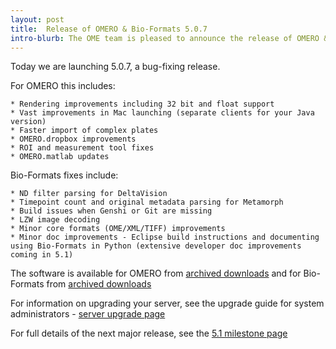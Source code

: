 ```yaml
---
layout: post
title:  Release of OMERO & Bio-Formats 5.0.7
intro-blurb: The OME team is pleased to announce the release of OMERO & Bio-Formats 5.0.7
---
```


Today we are launching 5.0.7, a bug-fixing release.

For OMERO this includes:

    * Rendering improvements including 32 bit and float support
    * Vast improvements in Mac launching (separate clients for your Java version)
    * Faster import of complex plates
    * OMERO.dropbox improvements
    * ROI and measurement tool fixes
    * OMERO.matlab updates

Bio-Formats fixes include:

    * ND filter parsing for DeltaVision
    * Timepoint count and original metadata parsing for Metamorph
    * Build issues when Genshi or Git are missing
    * LZW image decoding
    * Minor core formats (OME/XML/TIFF) improvements
    * Minor doc improvements - Eclipse build instructions and documenting using Bio-Formats in Python (extensive developer doc improvements coming in 5.1)

The software is available for OMERO from
[archived downloads](http://downloads.openmicroscopy.org/omero/5.0.7/)
and for Bio-Formats from
[archived downloads](http://downloads.openmicroscopy.org/bio-formats/5.0.7/)


For information on upgrading your server, see the upgrade guide for system administrators - [server upgrade page](http://www.openmicroscopy.org/site/support/omero5/sysadmins/server-upgrade.html)

For full details of the next major release, see the [5.1 milestone page](http://trac.openmicroscopy.org.uk/ome/milestone/5.1.0)

